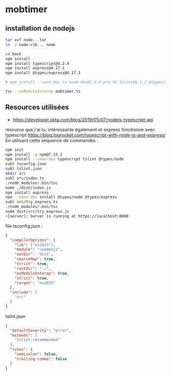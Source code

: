 # mobtimer

## installation de nodejs 

```bash
tar xvf node...tar
ln -s node-v16... node

cd back
npm install
npm install typescript@4.2.4
npm install express@4.17.1
npm install @types/express@4.17.1

# npm install --save-dev ts-node-dev@1.0.0-pre.44 tslint@6.1.2 @types/node@14.0.5 

tsc --esModuleInterop mobtimer.ts
```


## Resources utilisées

- https://developer.okta.com/blog/2019/05/07/nodejs-typescript-api

resource que j'ai lu, intéressante également et express fonctionne avec typescript
https://blog.logrocket.com/typescript-with-node-js-and-express/
En utilisant cette séquence de commandes :

```bash 
npm init
npm install -g npm@7.15.1
npm install --save-dev typescript tslint @types/node
subl tsconfig.json
subl tslint.json
mkdir src
subl src/index.ts
./node_modules/.bin/tsc
node ./dist/index.js
npm install express
npm --save-dev install @types/node @types/express
subl src/try_express.ts
./node_modules/.bin/tsc
node dist/src/try_express.js
⚡️[server]: Server is running at https://localhost:8000
```

file tsconfig.json :

```json
{
  "compilerOptions": {
    "lib": ["es2015"],
    "module": "commonjs",
    "outDir": "dist",
    "sourceMap": true,
    "strict": true,
    "rootDir": "./",
    "esModuleInterop": true,
    "strict": true,
    "target": "es2015"
  },
  "include": [
    "src"
  ]
}
```

tslint.json
```json
{
  "defaultSeverity": "error",
  "extends": [
    "tslint:recommended"
  ],
  "rules": {
    "semicolon": false,
    "trailing-comma": false
  }
}
```

